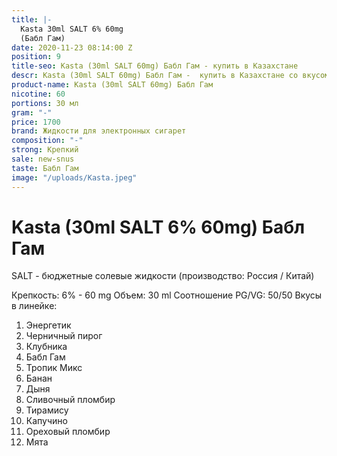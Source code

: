 ```yaml
---
title: |-
  Kasta 30ml SALT 6% 60mg
  (Бабл Гам)
date: 2020-11-23 08:14:00 Z
position: 9
title-seo: Kasta (30ml SALT 60mg) Бабл Гам - купить в Казахстане
descr: Kasta (30ml SALT 60mg) Бабл Гам -  купить в Казахстане со вкусом жвачки .
product-name: Kasta (30ml SALT 60mg) Бабл Гам
nicotine: 60
portions: 30 мл
gram: "-"
price: 1700
brand: Жидкости для электронных сигарет
composition: "-"
strong: Крепкий
sale: new-snus
taste: Бабл Гам
image: "/uploads/Kasta.jpeg"
---
```


# Kasta (30ml SALT 6% 60mg) Бабл Гам

SALT - бюджетные солевые жидкости (производство: Россия / Китай)

Крепкость: 6% - 60 mg
Объем: 30 ml
Соотношение PG/VG: 50/50
Вкусы в линейке:
 1. Энергетик
 2. Черничный пирог
 3. Клубника
 4. Бабл Гам
 5. Тропик Микс
 6. Банан
 7. Дыня
 8. Сливочный пломбир
 9. Тирамису
 10. Капучино
 11. Ореховый пломбир
 12. Мята